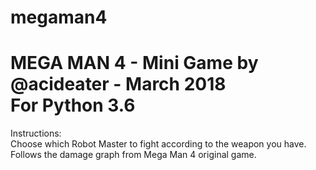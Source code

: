 # megaman4
 MEGA MAN 4 - Mini Game by @acideater - March 2018</br>
 For Python 3.6
 ===
 Instructions:</br>
 Choose which Robot Master to fight according to the weapon you have.
 Follows the damage graph from Mega Man 4 original game.
